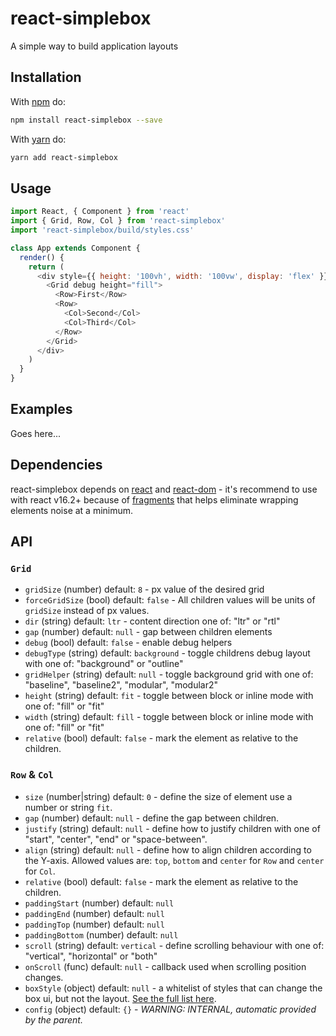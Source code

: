 # react-simplebox

A simple way to build application layouts

## Installation

With [npm](https://www.npmjs.com/) do:

```bash
npm install react-simplebox --save
```

With [yarn](https://yarnpkg.com) do:

```bash
yarn add react-simplebox
```

## Usage

```js
import React, { Component } from 'react'
import { Grid, Row, Col } from 'react-simplebox'
import 'react-simplebox/build/styles.css'

class App extends Component {
  render() {
    return (
      <div style={{ height: '100vh', width: '100vw', display: 'flex' }}>
        <Grid debug height="fill">
          <Row>First</Row>
          <Row>
            <Col>Second</Col>
            <Col>Third</Col>
          </Row>
        </Grid>
      </div>
    )
  }
}
```

## Examples

Goes here...

## Dependencies

react-simplebox depends on [react](https://www.npmjs.com/package/react) and [react-dom](https://www.npmjs.com/package/react-dom) - it's recommend to use with react v16.2+ because of [fragments](https://reactjs.org/docs/fragments.html) that helps eliminate wrapping elements noise at a minimum.

## API

### `Grid`

* `gridSize` (number) default: `8` - px value of the desired grid
* `forceGridSize` (bool) default: `false` - All children values will be units of `gridSize` instead of px values.
* `dir` (string) default: `ltr` - content direction one of: "ltr" or "rtl"
* `gap` (number) default: `null` - gap between children elements
* `debug` (bool) default: `false` - enable debug helpers
* `debugType` (string) default: `background` - toggle childrens debug layout with one of: "background" or "outline"
* `gridHelper` (string) default: `null` - toggle background grid with one of: "baseline", "baseline2", "modular", "modular2"
* `height` (string) default: `fit` - toggle between block or inline mode with one of: "fill" or "fit"
* `width` (string) default: `fill` - toggle between block or inline mode with one of: "fill" or "fit"
* `relative` (bool) default: `false` - mark the element as relative to the children.

### `Row` & `Col`

* `size` (number|string) default: `0` - define the size of element use a number or string `fit`.
* `gap` (number) default: `null` - define the gap between children.
* `justify` (string) default: `null` - define how to justify children with one of "start", "center", "end" or "space-between".
* `align` (string) default: `null` - define how to align children according to the Y-axis. Allowed values are: `top`, `bottom` and `center` for `Row` and `center` for `Col`.
* `relative` (bool) default: `false` - mark the element as relative to the children.
* `paddingStart` (number) default: `null`
* `paddingEnd` (number) default: `null`
* `paddingTop` (number) default: `null`
* `paddingBottom` (number) default: `null`
* `scroll` (string) default: `vertical` - define scrolling behaviour with one of: "vertical", "horizontal" or "both"
* `onScroll` (func) default: `null` - callback used when scrolling position changes.
* `boxStyle` (object) default: `null` - a whitelist of styles that can change the box ui, but not the layout. [See the full list here](https://github.com/hkjorgensen/react-simplebox/blob/master/src/props.js).
* `config` (object) default: `{}` - _WARNING: INTERNAL, automatic provided by the parent._
